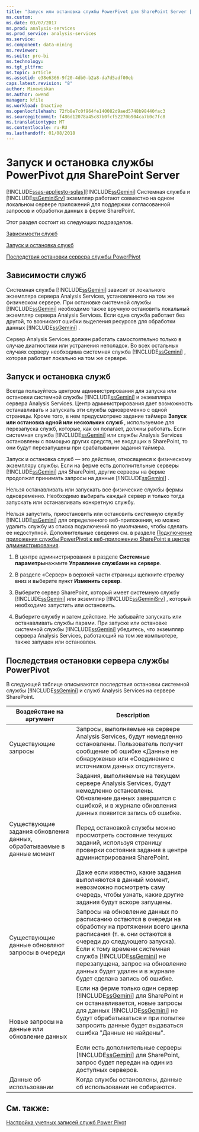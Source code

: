 ```yaml
---
title: "Запуск или остановка службы PowerPivot для SharePoint Server | Документы Microsoft"
ms.custom: 
ms.date: 03/07/2017
ms.prod: analysis-services
ms.prod_service: analysis-services
ms.service: 
ms.component: data-mining
ms.reviewer: 
ms.suite: pro-bi
ms.technology: 
ms.tgt_pltfrm: 
ms.topic: article
ms.assetid: e38e6366-9f20-4db0-b2a8-da7d5adf00eb
caps.latest.revision: "8"
author: Minewiskan
ms.author: owend
manager: kfile
ms.workload: Inactive
ms.openlocfilehash: 72fb8e7c0f964fe140082d9aed5748b98440fac3
ms.sourcegitcommit: f486d12078a45c87b0fcf52270b904ca7b0c7fc8
ms.translationtype: MT
ms.contentlocale: ru-RU
ms.lasthandoff: 01/08/2018
---
```

# <a name="start-or-stop-a-power-pivot-for-sharepoint-server"></a>Запуск и остановка службы PowerPivot для SharePoint Server
[!INCLUDE[ssas-appliesto-sqlas](../../includes/ssas-appliesto-sqlas.md)][!INCLUDE[ssGemini](../../includes/ssgemini-md.md)] Системная служба и [!INCLUDE[ssGeminiSrv](../../includes/ssgeminisrv-md.md)] экземпляр работают совместно на одном локальном сервере приложений для поддержки согласованной запросов и обработки данных в ферме SharePoint.  
  
 Этот раздел состоит из следующих подразделов.  
  
 [Зависимости служб](#dependencies)  
  
 [Запуск и остановка служб](#startstop)  
  
 [Последствия остановки сервера службы PowerPivot](#effects)  
  
##  <a name="dependencies"></a> Зависимости служб  
 Системная служба [!INCLUDE[ssGemini](../../includes/ssgemini-md.md)] зависит от локального экземпляра сервера Analysis Services, установленного на том же физическом сервере. При остановке системной службы [!INCLUDE[ssGemini](../../includes/ssgemini-md.md)] необходимо также вручную остановить локальный экземпляр сервера Analysis Services. Если одна служба работает без другой, то возникают ошибки выделения ресурсов для обработки данных [!INCLUDE[ssGemini](../../includes/ssgemini-md.md)] .  
  
 Сервер Analysis Services должен работать самостоятельно только в случае диагностики или устранения неполадок. Во всех остальных случаях серверу необходима системная служба [!INCLUDE[ssGemini](../../includes/ssgemini-md.md)] , которая работает локально на том же сервере.  
  
##  <a name="startstop"></a> Запуск и остановка служб  
 Всегда пользуйтесь центром администрирования для запуска или остановки системной службы [!INCLUDE[ssGemini](../../includes/ssgemini-md.md)] и экземпляра сервера Analysis Services. Центр администрирования дает возможность останавливать и запускать эти службы одновременно с одной страницы. Кроме того, в нем предусмотрено задание таймера **Запуск или остановка одной или нескольких служб** , используемое для перезапуска служб, которые, как он полагает, должны работать. Если системная служба [!INCLUDE[ssGemini](../../includes/ssgemini-md.md)] или службы Analysis Services остановлены с помощью других средств, не входящих в SharePoint, то они будут перезапущены при срабатывании задания таймера.  
  
 Запуск и остановка служб — это действие, относящееся к физическому экземпляру службы. Если на ферме есть дополнительные серверы [!INCLUDE[ssGemini](../../includes/ssgemini-md.md)] для SharePoint, другие серверы на ферме продолжат принимать запросы на данные [!INCLUDE[ssGemini](../../includes/ssgemini-md.md)] .  
  
 Нельзя останавливать или запускать все физические службы фермы одновременно. Необходимо выбирать каждый сервер и только тогда запускать или останавливать конкретную службу.  
  
 Нельзя запустить, приостановить или остановить системную службу [!INCLUDE[ssGemini](../../includes/ssgemini-md.md)] для определенного веб-приложения, но можно удалить службу из списка подключений по умолчанию, чтобы сделать ее недоступной. Дополнительные сведения см. в разделе [Подключение приложения службы PowerPivot к веб-приложению SharePoint в центре администрирования](../../analysis-services/power-pivot-sharepoint/connect-power-pivot-service-app-to-sharepoint-web-app-in-ca.md).  
  
1.  В центре администрирования в разделе **Системные параметры**нажмите **Управление службами на сервере**.  
  
2.  В разделе «Сервер» в верхней части страницы щелкните стрелку вниз и выберите пункт **Изменить сервер**.  
  
3.  Выберите сервер SharePoint, который имеет системную службу [!INCLUDE[ssGemini](../../includes/ssgemini-md.md)] или экземпляр [!INCLUDE[ssGeminiSrv](../../includes/ssgeminisrv-md.md)] , который необходимо запустить или остановить.  
  
4.  Выберите службу и затем действие. Не забывайте запускать или останавливать службы парами. При запуске или остановке системной службы [!INCLUDE[ssGemini](../../includes/ssgemini-md.md)] убедитесь, что экземпляр сервера Analysis Services, работающий на том же компьютере, также запущен или остановлен.  
  
##  <a name="effects"></a> Последствия остановки сервера службы PowerPivot  
 В следующей таблице описываются последствия остановки системной службы [!INCLUDE[ssGemini](../../includes/ssgemini-md.md)] и служб Analysis Services на сервере SharePoint.  
  
|Воздействие на аргумент|Description|  
|---------------|-----------------|  
|Существующие запросы|Запросы, выполняемые на сервере Analysis Services, будут немедленно остановлены. Пользователь получит сообщение об ошибке «Данные не обнаружены» или «Соединение с источником данных отсутствует».|  
|Существующие задания обновления данных, обрабатываемые в данные момент|Задания, выполняемые на текущем сервере Analysis Services, будут немедленно остановлены. Обновление данных завершится с ошибкой, и в журнале обновления данных появится запись об ошибке.<br /><br /> Перед остановкой службы можно просмотреть состояние текущих заданий, используя страницу проверки состояния задания в центре администрирования SharePoint.<br /><br /> Даже если известно, какие задания выполняются в данный момент, невозможно посмотреть саму очередь, чтобы узнать, какие другие задания будут вскоре запущены.|  
|Существующие данные обновляют запросы в очереди|Запросы на обновление данных по расписанию остаются в очереди на обработку на протяжении всего цикла расписания (т. е. они остаются в очереди до следующего запуска). Если к тому времени системная служба [!INCLUDE[ssGemini](../../includes/ssgemini-md.md)] не перезапущена, запрос на обновление данных будет удален и в журнале будет сделана запись об ошибке.|  
|Новые запросы на данные или обновление данных|Если на ферме только один сервер [!INCLUDE[ssGemini](../../includes/ssgemini-md.md)] для SharePoint и он останавливается, новые запросы для данных [!INCLUDE[ssGemini](../../includes/ssgemini-md.md)] не будут обрабатываться и при попытке запросить данные будет выдаваться ошибка "Данные не найдены".<br /><br /> Если есть дополнительные серверы [!INCLUDE[ssGemini](../../includes/ssgemini-md.md)] для SharePoint, запрос будет передан на один из доступных серверов.|  
|Данные об использовании|Когда службы остановлены, данные об использовании не собираются.|  
  
## <a name="see-also"></a>См. также:  
 [Настройка учетных записей служб Power Pivot](../../analysis-services/power-pivot-sharepoint/configure-power-pivot-service-accounts.md)  
  
  

